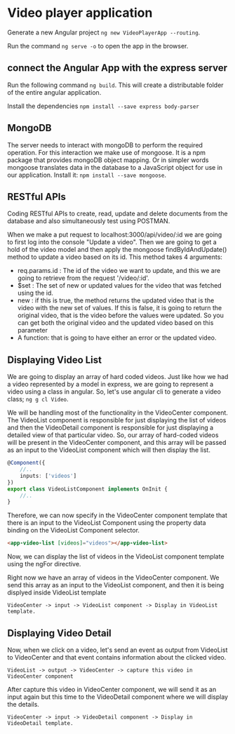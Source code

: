 # Video player application

Generate a new Angular project `ng new VideoPlayerApp --routing`.

Run the command `ng serve -o` to open the app in the browser.

## connect the Angular App with the express server

Run the following command `ng build`. This will create a distributable folder of the entire angular application.

Install the dependencies `npm install --save express body-parser`

## MongoDB

The server needs to interact with mongoDB to perform the required operation. For this interaction we make use of mongoose. It is a npm package that provides mongoDB object mapping. Or in simpler words mongoose translates data in the database to a JavaScript object for use in our application. Install it: `npm install --save mongoose`.

## RESTful APIs

Coding RESTful APIs to create, read, update and delete documents from the database and also simultaneously test using POSTMAN.

When we make a put request to localhost:3000/api/video/:id we are going to first log into the console "Update a video". Then we are going to get a hold of the video model and then apply the mongoose findByIdAndUpdate() method to update a video based on its id. This method takes 4 arguments:
* req.params.id : The id of the video we want to update, and this we are going to retrieve from the request '/video/:id'.
* $set : The set of new or updated values for the video that was fetched using the id.
* new : if this is true, the method returns the updated video that is the video with the new set of values. If this is false, it is going to return the original video, that is the video before the values were updated. So you can get both the original video and the updated video based on this parameter 
* A function: that is going to have either an error or the updated video.

## Displaying Video List

We are going to display an array of hard coded videos. Just like how we had a video represented by a model in express, we are going to represent a video using a class in angular. So, let's use angular cli to generate a video class; `ng g cl Video`.

We will be handling most of the functionality in the VideoCenter component. The VideoList component is responsible for just displaying the list of videos and then the VideoDetail component is responsible for just displaying a detailed view of that particular video. So, our array of hard-coded videos will be present in the VideoCenter component, and this array will be passed as an input to the VideoList component which will then display the list.

```TypeScript
@Component({
    //..
    inputs: ['videos']
})
export class VideoListComponent implements OnInit {
    //..
}
```

Therefore, we can now specify in the VideoCenter component template that there is an input to the VideoList Component using the property data binding on the VideoList Component selector.

```HTML
<app-video-list [videos]="videos"></app-video-list>
```

Now, we can display the list of videos in the VideoList component template using the ngFor directive.

Right now we have an array of videos in the VideoCenter component. We send this array as an input to the VideoList component, and then it is being displyed inside VideoList template

    VideoCenter -> input -> VideoList component -> Display in VideoList template.

## Displaying Video Detail

Now, when we click on a video, let's send an event as output from VideoList to VideoCenter and that event contains information about the clicked video. 

    VideoList -> output -> VideoCenter -> capture this video in VideoCenter component

After capture this video in VideoCenter component, we will send it as an input again but this time to the VideoDetail component where we will display the details.

    VideoCenter -> input -> VideoDetail component -> Display in VideoDetail template.